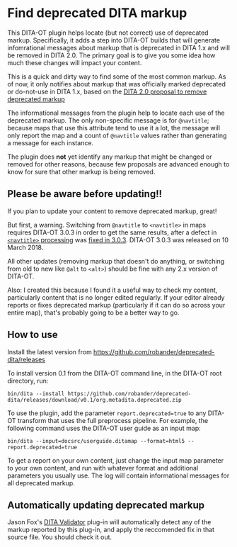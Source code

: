 # Find deprecated DITA markup

This DITA-OT plugin helps locate (but not correct) use of deprecated markup.
Specifically, it adds a step into DITA-OT builds that will generate infomrational
messages about markup that is deprecated in DITA 1.x and will be removed in DITA 2.0.
The primary goal is to give you some idea how much these changes will impact your content.

This is a quick and dirty way to find some of the most common markup. As of now,
it only notifies about markup that was officially marked deprecated or do-not-use
in DITA 1.x, based on the [DITA 2.0 proposal to remove deprecated markup](https://lists.oasis-open.org/archives/dita/201803/msg00024.html)

The informational messages from the plugin help to locate each use of the deprecated
markup. The only non-specific message is for `@navtitle`; because maps that use this
attribute tend to use it a lot, the message will only report the map and a count of `@navtitle` values
rather than generating a message for each instance.

The plugin does **not** yet identify any markup that might be changed or removed for
other reasons, because few proposals are advanced enough to know for sure that
other markup is being removed.

## Please be aware before updating!!

If you plan to update your content to remove deprecated markup, great!

But first, a warning. Switching from `@navtitle` to `<navtitle>` in maps requires
DITA-OT 3.0.3 in order to get the same results, after a defect in [`<navtitle>` processing](https://github.com/dita-ot/dita-ot/issues/2187) was [fixed in 3.0.3](https://github.com/dita-ot/dita-ot/pull/2897). 
DITA-OT 3.0.3 was released on 10 March 2018.

All other updates (removing
markup that doesn't do anything, or switching from old to new like `@alt` to `<alt>`) should be fine
with any 2.x version of DITA-OT. 

Also: I created this because I found it a useful way to check my content,
particularly content that is no longer edited regularly. If your editor already reports or fixes
deprecated markup (particularly if it can do so across your entire map), that's probably going
to be a better way to go.

## How to use

Install the latest version from https://github.com/robander/deprecated-dita/releases

To install version 0.1 from the DITA-OT command line, in the DITA-OT root directory, run:

`bin/dita --install https://github.com/robander/deprecated-dita/releases/download/v0.1/org.metadita.deprecated.zip`

To use the plugin, add the parameter `report.deprecated=true` to any DITA-OT transform that uses the full
preprocess pipeline. For example, the following command uses the DITA-OT user guide as an input map:

`bin/dita --input=docsrc/userguide.ditamap --format=html5 --report.deprecated=true`

To get a report on your own content, just change the input map parameter to your own content, and run with
whatever format and additional parameters you usually use. The log will contain informational messages 
for all deprecated markup.

## Automatically updating deprecated markup

Jason Fox's [DITA Validator](https://github.com/jason-fox/com.here.validate.svrl) plug-in will 
automatically detect any of the markup reported by this
plug-in, and apply the reccomended fix in that source file.
You should check it out.
